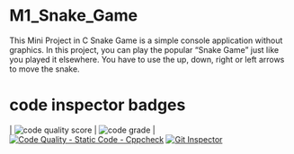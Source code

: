 # M1_Snake_Game
This Mini Project in C Snake Game is a simple console application without graphics. In this project, you can play the popular “Snake Game” just like you played it elsewhere. You have to use the up, down, right or left arrows to move the snake.
# code inspector badges
| ![code quality score](https://api.codiga.io/project/30008/score/svg ) | ![code grade](https://api.codiga.io/project/30008/status/svg ) |
[![Code Quality - Static Code - Cppcheck](https://github.com/iswaryadhanapalan/M1_Tictactoe_Game/actions/workflows/cppcheck.yml/badge.svg)](https://github.com/iswaryadhanapalan/M1_Tictactoe_Game/actions/workflows/cppcheck.yml)
[![Git Inspector](https://github.com/jino22/M1_Snake_Game/actions/workflows/Git_Inspector.yml/badge.svg)](https://github.com/jino22/M1_Snake_Game/actions/workflows/Git_Inspector.yml)
